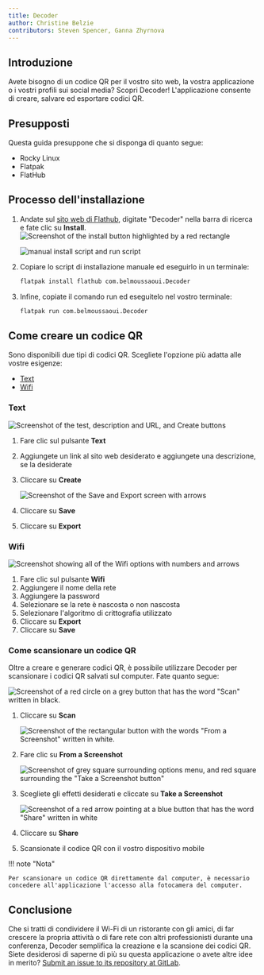 ```yaml
---
title: Decoder
author: Christine Belzie
contributors: Steven Spencer, Ganna Zhyrnova
---
```


## Introduzione

Avete bisogno di un codice QR per il vostro sito web, la vostra applicazione o i vostri profili sui social media? Scopri Decoder! L'applicazione consente di creare, salvare ed esportare codici QR.

## Presupposti

Questa guida presuppone che si disponga di quanto segue:

- Rocky Linux
- Flatpak
- FlatHub

## Processo dell'installazione

1. Andate sul [sito web di Flathub](https://flathub.org/), digitate "Decoder" nella barra di ricerca e fate clic su **Install**. ![Screenshot of the install button highlighted by a red rectangle](images/01_decoder.png)

    ![manual install script and run script](images/decoder_install.png)

2. Copiare lo script di installazione manuale ed eseguirlo in un terminale:

    ```bash
    flatpak install flathub com.belmoussaoui.Decoder
    ```

3. Infine, copiate il comando run ed eseguitelo nel vostro terminale:

    ```bash
    flatpak run com.belmoussaoui.Decoder
    ```

## Come creare un codice QR

Sono disponibili due tipi di codici QR. Scegliete l'opzione più adatta alle vostre esigenze:

- [Text](#text)
- [Wifi](#wifi)

### Text

![Screenshot of the test, description and URL, and Create buttons](images/02_decoder-text.png)

1. Fare clic sul pulsante **Text**

2. Aggiungete un link al sito web desiderato e aggiungete una descrizione, se la desiderate

3. Cliccare su **Create**

    ![Screenshot of the Save and Export screen with arrows](images/03_decoder-text.png)

4. Cliccare su **Save**

5. Cliccare su **Export**

### Wifi

![Screenshot showing all of the Wifi options with numbers and arrows](images/01_decoder-wifi.png)

1. Fare clic sul pulsante **Wifi**
2. Aggiungere il nome della rete
3. Aggiungere la password
4. Selezionare se la rete è nascosta o non nascosta
5. Selezionare l'algoritmo di crittografia utilizzato
6. Cliccare su **Export**
7. Cliccare su **Save**

### Come scansionare un codice QR

Oltre a creare e generare codici QR, è possibile utilizzare Decoder per scansionare i codici QR salvati sul computer. Fate quanto segue:

![Screenshot of a red circle on a grey button that has the word "Scan" written in black.](images/01_decoder-scan.png)

1. Cliccare su **Scan**

    ![Screenshot of the rectangular button with the words "From a Screenshot" written in white.](images/02_decoder-scan.png)

2. Fare clic su **From a Screenshot**

    ![Screenshot of grey square surrounding options menu, and red square surrounding the "Take a Screenshot button"](images/03_decoder-scan.png)

3. Scegliete gli effetti desiderati e cliccate su **Take a Screenshot**

    ![Screenshot of a red arrow pointing at a blue button that has the word "Share" written in white](images/04_decoder-scan.png)

4. Cliccare su **Share**

5. Scansionate il codice QR con il vostro dispositivo mobile

!!! note "Nota"

```
Per scansionare un codice QR direttamente dal computer, è necessario concedere all'applicazione l'accesso alla fotocamera del computer.
```

## Conclusione

Che si tratti di condividere il Wi-Fi di un ristorante con gli amici, di far crescere la propria attività o di fare rete con altri professionisti durante una conferenza, Decoder semplifica la creazione e la scansione dei codici QR. Siete desiderosi di saperne di più su questa applicazione o avete altre idee in merito? [Submit an issue to its repository at GitLab](https://gitlab.gnome.org/World/decoder/-/issues).
